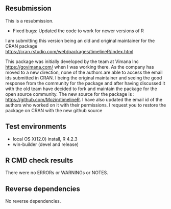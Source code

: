 ## Resubmission

This is a resubmission. 

* Fixed bugs: Updated the code to work for newer versions of R

I am submitting this version being an old and original maintainer for the CRAN package https://cran.rstudio.com/web/packages/timelineR/index.html

This package was initially developed by the team at Vimana Inc https://govimana.com/ when I was working there. As the company has moved to a new direction, none of the authors are able to access the email ids submitted in CRAN. I being the original maintainer and seeing the good response from the community for the package and after having discussed it with the old team have decided to fork and maintain the package for the open source community. The new source for the package is : https://github.com/Mozin/timelineR. I have also updated the email id of the authors who worked on it with their permissions. I request you to restore the package on CRAN with the new github source

## Test environments
* local OS X(12.0) install, R 4.2.3
* win-builder (devel and release)

## R CMD check results
There were no ERRORs or WARNINGs or NOTES.

## Reverse dependencies
No reverse dependencies.
